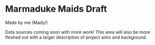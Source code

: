 # Marmaduke Maids Draft

Made by me (Mady!)

Data sources coming soon with more work! This area will also be more fleshed out with a larger description of project aims and background.
